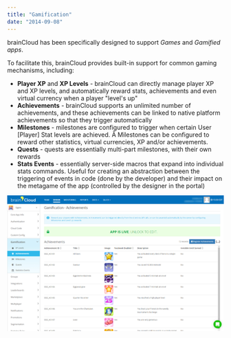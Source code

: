 ```yaml
---
title: "Gamification"
date: "2014-09-08"
---
```


brainCloud has been specifically designed to support _Games_ and _Gamified apps_.

To facilitate this, brainCloud provides built-in support for common gaming mechanisms, including:

- **Player XP** and **XP Levels** - brainCloud can directly manage player XP and XP levels, and automatically reward stats, achievements and even virtual currency when a player "level's up"
- **Achievements** - brainCloud supports an unlimited number of achievements, and these achievements can be linked to native platform achievements so that they trigger automatically
- **Milestones** - milestones are configured to trigger when certain User [Player] Stat levels are achieved. Â Milestones can be configured to reward other statistics, virtual currencies, XP and/or achievements.
- **Quests** - quests are essentially multi-part milestones, with their own rewards
- **Stats Events** - essentially server-side macros that expand into individual stats commands. Useful for creating an abstraction between the triggering of events in code (done by the developer) and their impact on the metagame of the app (controlled by the designer in the portal)

[![brainCloud Gamification Features](images/brainCloud_dashboard_achiev.jpg)](images/brainCloud_dashboard_achiev.jpg)
